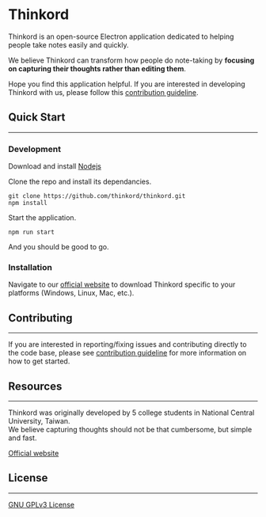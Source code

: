 # Thinkord
<!-- <img src="./app/asset/thinkord.png" width="600"> -->

Thinkord is an open-source Electron application dedicated to helping people take notes easily and quickly.

We believe Thinkord can transform how people do note-taking by **focusing on capturing their thoughts rather than editing them**.

Hope you find this application helpful. If you are interested in developing Thinkord with us, please follow this [contribution guideline](#contributing).

## Quick Start
---

### Development
Download and install <a href="https://nodejs.org/en/download/">Nodejs</a> 

Clone the repo and install its dependancies.
```
git clone https://github.com/thinkord/thinkord.git
npm install
```

Start the application.
```
npm run start
```

And you should be good to go.

### Installation
Navigate to our <a href="https://thinkord.github.io/thinkord/">official website</a> to download Thinkord specific to your platforms (Windows, Linux, Mac, etc.).

## Contributing
---
If you are interested in reporting/fixing issues and contributing directly to the code base, please see <a href="docs/contributing.md">contribution guideline</a> for more information on how to get started.

## Resources
---
Thinkord was originally developed by 5 college students in National Central University, Taiwan.  
We believe capturing thoughts should not be that cumbersome, but simple and fast. 

<a href="https://thinkord.github.io/thinkord/">Official website</a>


## License
---
<a href="https://github.com/thinkord/thinkord/blob/master/LICENSE">GNU GPLv3 License</a>